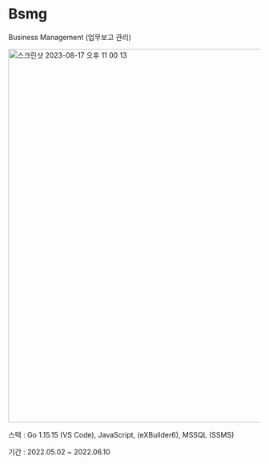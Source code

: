 # Bsmg
Business Management (업무보고 관리)

<img width="746" alt="스크린샷 2023-08-17 오후 11 00 13" src="https://github.com/MunJuYoung/Bsmg/assets/52486862/6609b9f4-93ea-47ed-987a-947e17dee631">

스택 : 
Go 1.15.15 (VS Code),
JavaScript, (eXBuilder6),
MSSQL (SSMS) 

기간 : 2022.05.02 ~ 2022.06.10
